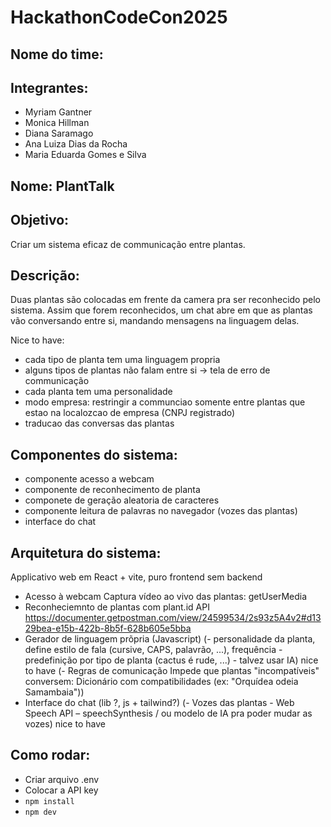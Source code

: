 # HackathonCodeCon2025

## Nome do time:

## Integrantes:

- Myriam Gantner
- Monica Hillman
- Diana Saramago
- Ana Luiza Dias da Rocha
- Maria Eduarda Gomes e Silva

## Nome: PlantTalk

## Objetivo:

Criar um sistema eficaz de communicação entre plantas.

## Descrição:

Duas plantas são colocadas em frente da camera pra ser reconhecido pelo sistema. Assim que forem reconhecidos, um chat abre em que as plantas vão conversando entre si, mandando mensagens na linguagem delas.

Nice to have:

- cada tipo de planta tem uma linguagem propria
- alguns tipos de plantas não falam entre si -> tela de erro de communicação
- cada planta tem uma personalidade
- modo empresa: restringir a communciao somente entre plantas que estao na localozcao de empresa (CNPJ registrado)
- traducao das conversas das plantas

## Componentes do sistema:

- componente acesso a webcam
- componente de reconhecimento de planta
- componete de geração aleatoria de caracteres
- componente leitura de palavras no navegador (vozes das plantas)
- interface do chat

## Arquitetura do sistema:

Applicativo web em React + vite, puro frontend sem backend

- Acesso à webcam Captura vídeo ao vivo das plantas: getUserMedia
- Reconheciemnto de plantas com plant.id API https://documenter.getpostman.com/view/24599534/2s93z5A4v2#d1329bea-e15b-422b-8b5f-628b605e5bba
- Gerador de linguagem prõpria (Javascript)
  (- personalidade da planta, define estilo de fala (cursive, CAPS, palavrão, ...), frequência - predefinição por tipo de planta (cactus é rude, ...) - talvez usar IA) nice to have
  (- Regras de comunicação Impede que plantas "incompatíveis" conversem: Dicionário com compatibilidades (ex: "Orquídea odeia Samambaia"))
- Interface do chat (lib ?, js + tailwind?)
  (- Vozes das plantas - Web Speech API – speechSynthesis / ou modelo de IA pra poder mudar as vozes) nice to have

## Como rodar:

- Criar arquivo .env
- Colocar a API key
- `npm install`
- `npm dev`
